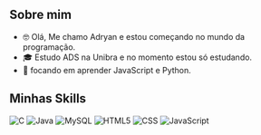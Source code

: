 ## Sobre mim

- 🤓 Olá, Me chamo Adryan e estou começando no mundo da programação.
- 🎓 Estudo ADS na Unibra e no momento estou só estudando.
- 🌱 focando em aprender JavaScript e Python.

## Minhas Skills

![C](https://img.shields.io/badge/C-333333?style=flat&logo=C&logoColor=386584)
![Java](https://img.shields.io/badge/-Java-333333?style=flat&logo=Java&logoColor=007396)
![MySQL](https://img.shields.io/badge/-MySQL-333333?style=flat&logo=mysql)
![HTML5](https://img.shields.io/badge/-HTML5-333333?style=flat&logo=HTML5)
![CSS](https://img.shields.io/badge/-CSS-333333?style=flat&logo=CSS3&logoColor=1572B6)
![JavaScript](https://img.shields.io/badge/-JavaScript-333333?style=flat&logo=javascript)

<!---
Adryan-Arthur/Adryan-Arthur is a ✨ special ✨ repository because its `README.md` (this file) appears on your GitHub profile.
You can click the Preview link to take a look at your changes.
--->
